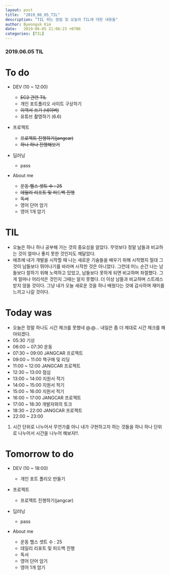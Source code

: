 ```yaml
---
layout: post
title:  "2019_06_05_TIL"
description: "TIL 하는 방법 및 오늘의 TIL에 대한 내용들"
author: Byeonguk Kim
date:   2019-06-05 21:06:23 +0700
categories: [TIL]
---
```


### 2019.06.05 TIL
 
# To do

* DEV (10 ~ 12:00)
	* ~~EC2 관련 TIL~~
	* 개인 포트폴리오 사이트 구상하기
	* ~~이력서 쓰기 (네이버)~~
	* 유튜브 촬영하기 (6.6)
		
* 프로젝트
	* ~~프로젝트 진행하기(jangcar)~~
	* ~~하나 하나 진행해보기~~
	
* 딥러닝
	* pass

* About me
	* ~~운동 헬스 셋트 수 : 25~~
	* ~~데일리 리포트 및 피드백 진행~~
	* ~~독서~~
	* 영어 단어 암기
	* 영어 1개 암기

# TIL

* 오늘은 하나 하나 공부해 가는 것의 중요성을 알았다. 무엇보다 정말 남들과 비교하는 것이 얼마나 좋지 못한 것인지도 깨달았다.
* 애초에 내가 개발을 시작할 때 나는 새로운 기술들을 배우기 위해 시작했지 절대 그것이 남들보다 뛰어나기를 바라며 시작한 것은 아니었다. 그런데 어느 순간 나는 남들보다 잘하기 위해 노력하고 있었고, 남들보다 못하게 되면 비교하며 좌절했다. 그게 얼마나 어리석은 것인지 그때는 알지 못했다. 더 이상 남들과 비교하며 스트레스 받지 않을 것이다. 그냥 내가 오늘 새로운 것을 하나 배웠다는 것에 감사하며 재미를 느끼고 나갈 것이다.

# Today was

* 오늘은 정말 하나도 시간 체크를 못했네 @.@... 내일은 좀 더 제대로 시간 체크를 해야되겠다.
* 05:30 기상
* 06:00 ~ 07:30 운동
* 07:30 ~ 09:00 JANGCAR 프로젝트
* 09:00 ~ 11:00 책구매 및 리딩
* 11:00 ~ 12:00 JANGCAR 프로젝트
* 12:30 ~ 13:00 점심
* 13:00 ~ 14:00 지원서 적기
* 14:00 ~ 15:00 지원서 적기
* 15:00 ~ 16:00 지원서 적기
* 16:00 ~ 17:00 JANGCAR 프로젝트
* 17:00 ~ 18:30 개발자와의 토크  
* 18:30 ~ 22:00 JANGCAR 프로젝트
* 22:00 ~ 23:00 

1. 시간 단위로 나누어서 무언가를 아니 내가 구현하고자 하는 것들을 하나 하나 단위로 나누어서 시간을 나누어 해보자!!.


# Tomorrow to do

* DEV (10 ~ 18:00)
	* 개인 포트 폴리오 만들기
		
* 프로젝트
	* 프로젝트 진행하기(jangcar)
	
* 딥러닝
	* pass

* About me
	* 운동 헬스 셋트 수 : 25
	* 데일리 리포트 및 피드백 진행
	* 독서
	* 영어 단어 암기
	* 영어 1개 암기
